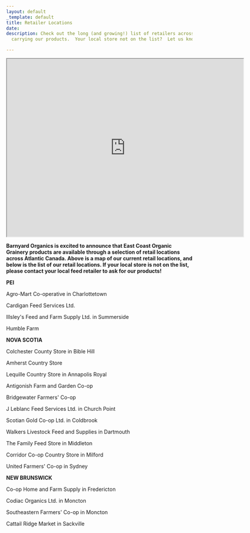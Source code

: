 ```yaml
---
layout: default
_template: default
title: Retailer Locations
date: 
description: Check out the long (and growing!) list of retailers across the Maritimes
  carrying our products.  Your local store not on the list?  Let us know!

---
```

<iframe src="https://www.google.com/maps/d/u/0/embed?mid=1O5Tnl2vX9YFPPJVzGz6iI2q9JQ8" width="640" height="480"></iframe>

**Barnyard Organics is excited to announce that East Coast Organic Grainery products are available through a selection of retail locations across Atlantic Canada. Above is a map of our current retail locations, and below is the list of our retail locations. If your local store is not on the list, please contact your local feed retailer to ask for our products!**

**PEI**

Agro-Mart Co-operative in Charlottetown

Cardigan Feed Services Ltd.

Illsley's Feed and Farm Supply Ltd. in Summerside

Humble Farm

**NOVA SCOTIA**

Colchester County Store in Bible Hill

Amherst Country Store

Lequille Country Store in Annapolis Royal

Antigonish Farm and Garden Co-op

Bridgewater Farmers' Co-op

J Leblanc Feed Services Ltd. in Church Point

Scotian Gold Co-op Ltd. in Coldbrook

Walkers Livestock Feed and Supplies in Dartmouth

The Family Feed Store in Middleton

Corridor Co-op Country Store in Milford

United Farmers' Co-op in Sydney

**NEW BRUNSWICK**

Co-op Home and Farm Supply in Fredericton

Codiac Organics Ltd. in Moncton

Southeastern Farmers' Co-op in Moncton

Cattail Ridge Market in Sackville